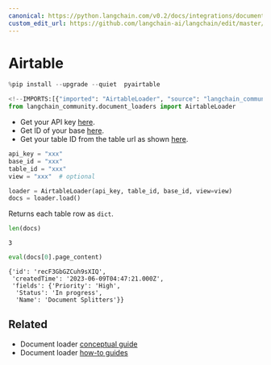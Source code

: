 ```yaml
---
canonical: https://python.langchain.com/v0.2/docs/integrations/document_loaders/airtable/
custom_edit_url: https://github.com/langchain-ai/langchain/edit/master/docs/docs/integrations/document_loaders/airtable.ipynb
---
```


# Airtable

```python
%pip install --upgrade --quiet  pyairtable
```

```python
<!--IMPORTS:[{"imported": "AirtableLoader", "source": "langchain_community.document_loaders", "docs": "https://api.python.langchain.com/en/latest/document_loaders/langchain_community.document_loaders.airtable.AirtableLoader.html", "title": "Airtable"}]-->
from langchain_community.document_loaders import AirtableLoader
```

* Get your API key [here](https://support.airtable.com/docs/creating-and-using-api-keys-and-access-tokens).
* Get ID of your base [here](https://airtable.com/developers/web/api/introduction).
* Get your table ID from the table url as shown [here](https://www.highviewapps.com/kb/where-can-i-find-the-airtable-base-id-and-table-id/#:~:text=Both%20the%20Airtable%20Base%20ID,URL%20that%20begins%20with%20tbl).

```python
api_key = "xxx"
base_id = "xxx"
table_id = "xxx"
view = "xxx"  # optional
```

```python
loader = AirtableLoader(api_key, table_id, base_id, view=view)
docs = loader.load()
```

Returns each table row as `dict`.

```python
len(docs)
```

```output
3
```

```python
eval(docs[0].page_content)
```

```output
{'id': 'recF3GbGZCuh9sXIQ',
 'createdTime': '2023-06-09T04:47:21.000Z',
 'fields': {'Priority': 'High',
  'Status': 'In progress',
  'Name': 'Document Splitters'}}
```

## Related

- Document loader [conceptual guide](/docs/concepts/#document-loaders)
- Document loader [how-to guides](/docs/how_to/#document-loaders)